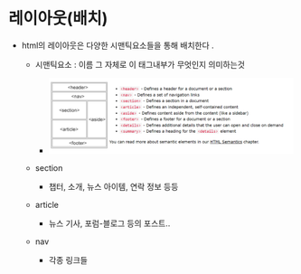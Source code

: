 # 레이아웃(배치)

- html의 레이아웃은 다양한 시맨틱요소들을 통해 배치한다 .
  - 시맨틱요소 : 이름 그 자체로 이 태그내부가 무엇인지 의미하는것
    - ![image-20220905161809634](레이아웃.assets/image-20220905161809634.png)
  
  - section
    - 챕터, 소개, 뉴스 아이템, 연락 정보 등등
  - article
    - 뉴스 기사, 포럼-블로그 등의 포스트..
  - nav
    - 각종 링크들